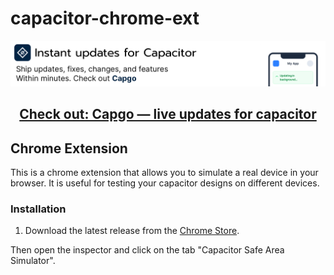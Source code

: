 # capacitor-chrome-ext
  <a href="https://capgo.app/"><img src='https://raw.githubusercontent.com/Cap-go/capgo/main/assets/capgo_banner.png' alt='Capgo - Instant updates for capacitor'/></a>
  
<div align="center">
<h2><a href="https://capgo.app/">Check out: Capgo — live updates for capacitor</a></h2>
</div>

## Chrome Extension

This is a chrome extension that allows you to simulate a real device in your browser. It is useful for testing your capacitor designs on different devices.

### Installation

1. Download the latest release from the [Chrome Store](https://chromewebstore.google.com/detail/capacitor-safe-area-simul/ddaaodgcccedhjbjeollookhompnlfhi?authuser=0&hl=en).

Then open the inspector and click on the tab "Capacitor Safe Area Simulator".
